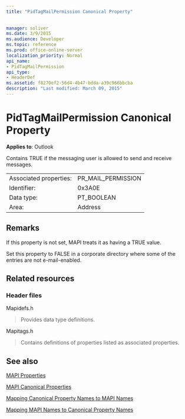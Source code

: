 ```yaml
---
title: "PidTagMailPermission Canonical Property"
 
 
manager: soliver
ms.date: 3/9/2015
ms.audience: Developer
ms.topic: reference
ms.prod: office-online-server
localization_priority: Normal
api_name:
- PidTagMailPermission
api_type:
- HeaderDef
ms.assetid: f8270ef2-56d4-4b47-bdda-a39c966bbcba
description: "Last modified: March 09, 2015"
---
```


# PidTagMailPermission Canonical Property

  
  
**Applies to**: Outlook 
  
Contains TRUE if the messaging user is allowed to send and receive messages. 
  
|||
|:-----|:-----|
|Associated properties:  <br/> |PR_MAIL_PERMISSION  <br/> |
|Identifier:  <br/> |0x3A0E  <br/> |
|Data type:  <br/> |PT_BOOLEAN  <br/> |
|Area:  <br/> |Address  <br/> |
   
## Remarks

If this property is not set, MAPI treats it as having a TRUE value. 
  
Set this property to FALSE in a corporate directory where some of the entries are not e-mail-enabled. 
  
## Related resources

### Header files

Mapidefs.h
  
> Provides data type definitions.
    
Mapitags.h
  
> Contains definitions of properties listed as associated properties.
    
## See also



[MAPI Properties](mapi-properties.md)
  
[MAPI Canonical Properties](mapi-canonical-properties.md)
  
[Mapping Canonical Property Names to MAPI Names](mapping-canonical-property-names-to-mapi-names.md)
  
[Mapping MAPI Names to Canonical Property Names](mapping-mapi-names-to-canonical-property-names.md)

